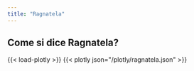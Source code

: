 ```yaml
---
title: "Ragnatela"
---
```


## Come si dice Ragnatela?

{{< load-plotly >}}
{{< plotly json="/plotly/ragnatela.json" >}}